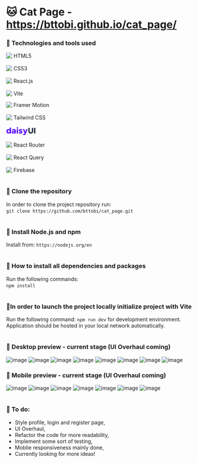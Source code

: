 # 🐱 Cat Page - https://bttobi.github.io/cat_page/

### 🧰 Technologies and tools used
<img align="top" padding="5px" width="30px" src="https://cdn.jsdelivr.net/gh/devicons/devicon/icons/html5/html5-original.svg" /> HTML5 <br/>         
<img align="top" padding="5px" width="30px" src="https://cdn.jsdelivr.net/gh/devicons/devicon/icons/css3/css3-original.svg" /> CSS3 <br/>  
<img align="top" padding="5px" width="30px" src="https://cdn.jsdelivr.net/gh/devicons/devicon/icons/react/react-original.svg" /> React.js <br/>  
<img align="top" padding="5px" width="30px" src="https://camo.githubusercontent.com/61e102d7c605ff91efedb9d7e47c1c4a07cef59d3e1da202fd74f4772122ca4e/68747470733a2f2f766974656a732e6465762f6c6f676f2e737667" /> Vite <br/>

<img align="top" padding="5px" width="30px" src="https://pagepro.co/blog/wp-content/uploads/2020/03/framer-motion.png" /> Framer Motion <br/>  
<img align="top" padding="5px" width="30px" src="https://cdn.jsdelivr.net/gh/devicons/devicon/icons/tailwindcss/tailwindcss-plain.svg" /> Tailwind CSS <br/><br/>
<img align="top" padding="5px" width="80px" src="https://raw.githubusercontent.com/saadeghi/files/main/daisyui/logo-4.svg" /> <br/><br/>
<img align="top" padding="5px" width="50px" src="https://reactrouter.com/_brand/react-router-stacked-color-inverted.png" /> React Router <br/><br/>
<img align="top" padding="5px" width="30px" src="https://miro.medium.com/v2/resize:fit:1400/1*elhu-42TzQEdsFjKDbQhhA.png" /> React Query <br/><br/>
<img align="top" padding="5px" width="20px" src="https://cdn.worldvectorlogo.com/logos/firebase-1.svg" /> Firebase <br/>

#

### 🔧 Clone the repository
In order to clone the project repository run: <br/>
`git clone https://github.com/bttobi/cat_page.git`

#

### 🔧 Install Node.js and npm
Install from:
`https://nodejs.org/en`

#

### 🔧 How to install all dependencies and packages
Run the following commands: <br/>
`npm install`

#

### 🔧In order to launch the project locally initialize project with Vite
Run the following command:
`npm run dev` for development environment. <br/>
Application should be hosted in your local network automatically.

#

### 🎨 Desktop preview - current stage (UI Overhaul coming)
![image](https://user-images.githubusercontent.com/76923032/233100063-3b6975a4-5a38-41c6-adfb-01f2046fd9c1.png)
![image](https://user-images.githubusercontent.com/76923032/233112565-7e6d8a07-8383-494e-9694-e5c27c3a2efb.png)
![image](https://user-images.githubusercontent.com/76923032/233100170-0ec1329f-824a-4257-8264-821c950a1682.png)
![image](https://user-images.githubusercontent.com/76923032/233110992-5b1258f1-6aa2-4ab2-b3e0-22952d8aeb9b.png)
![image](https://user-images.githubusercontent.com/76923032/233111097-76ac286f-f32b-45d4-a9fd-2fcdc1ba8afe.png)
![image](https://user-images.githubusercontent.com/76923032/235991968-01bd5507-13f2-4272-8222-2ed6c3607585.png)
![image](https://user-images.githubusercontent.com/76923032/233112252-7d3775c0-cfa7-4289-982c-97995bb6a1d8.png)
![image](https://user-images.githubusercontent.com/76923032/233112386-a53ae144-bfc7-4662-80c3-bf1f74942c43.png)


### 🎨 Mobile preview - current stage (UI Overhaul coming)
![image](https://user-images.githubusercontent.com/76923032/233112660-fe8d39b9-8921-4236-98b0-d7babaa9612b.png)
![image](https://user-images.githubusercontent.com/76923032/233112688-71b32d01-a2d7-4263-ab23-a867cda2172f.png)
![image](https://user-images.githubusercontent.com/76923032/233112807-9ea4d37e-455c-4fa6-a7db-3002ccefa281.png)
![image](https://user-images.githubusercontent.com/76923032/233112851-5d41d93f-c88d-41a2-9083-a26c36ae4ec2.png)
![image](https://user-images.githubusercontent.com/76923032/233113195-a6414fc4-d160-415f-9cc2-eac666a5cd7c.png)
![image](https://user-images.githubusercontent.com/76923032/233113220-51869a0e-16ae-40b2-85de-210071f83b90.png)
![image](https://user-images.githubusercontent.com/76923032/233113251-bfc9bb34-9a5c-4d8e-8646-3b0503beebfc.png)

#

### 🎯 To do:
- Style profile, login and register page,
- UI Overhaul,
- Refactor the code for more readability,
- Implement some sort of testing,
- Moblie responsiveness mainly done,
- Currently looking for more ideas!

